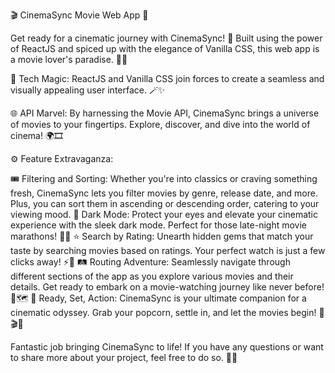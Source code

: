 🎬 CinemaSync Movie Web App 🍿

Get ready for a cinematic journey with CinemaSync! 🎉 Built using the power of ReactJS and spiced up with the elegance of Vanilla CSS, this web app is a movie lover's paradise. 🎥🍀

🔗 Tech Magic: ReactJS and Vanilla CSS join forces to create a seamless and visually appealing user interface. 🪄✨

🌐 API Marvel: By harnessing the Movie API, CinemaSync brings a universe of movies to your fingertips. Explore, discover, and dive into the world of cinema! 🌍🎞️

⚙️ Feature Extravaganza:

🎟️ Filtering and Sorting: Whether you're into classics or craving something fresh, CinemaSync lets you filter movies by genre, release date, and more. Plus, you can sort them in ascending or descending order, catering to your viewing mood.
🌙 Dark Mode: Protect your eyes and elevate your cinematic experience with the sleek dark mode. Perfect for those late-night movie marathons! 🌚🌌
⭐ Search by Rating: Unearth hidden gems that match your taste by searching movies based on ratings. Your perfect watch is just a few clicks away! ⚡🌟
🛤️ Routing Adventure: Seamlessly navigate through different sections of the app as you explore various movies and their details. Get ready to embark on a movie-watching journey like never before! 🚀🗺️
🍿 Ready, Set, Action: CinemaSync is your ultimate companion for a cinematic odyssey. Grab your popcorn, settle in, and let the movies begin! 🍿🎬🎉

Fantastic job bringing CinemaSync to life! If you have any questions or want to share more about your project, feel free to do so. 🤗🚀
